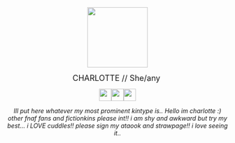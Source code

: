 <p>
	<br>
</p>

<p style="text-align: center;"><img src="https://media.tenor.com/kMyM7KDp2vAAAAAj/charlotte-emily-the-puppet.gif" class="fr-fic fr-dib" width="138" height="138"></p>

<p style="text-align: center;"><span style="font-size: 18px;">CHARLOTTE // She/any&nbsp;</span></p>

<p style="text-align: center;"><img src="https://pixelsafari.neocities.org/favicon/object/party/hat.gif" class="fr-fic fr-dii" width="28" height="28"><img src="https://pixelsafari.neocities.org/favicon/object/party/gift.gif" class="fr-fic fr-dii" width="28" height="28"><img src="https://pixelsafari.neocities.org/favicon/object/party/balloon2.gif" class="fr-fic fr-dii" width="28" height="28"></p>

<p style="text-align: center;"><em>Ill put here whatever my most prominent kintype is.. Hello im charlotte :) other fnaf fans and fictionkins please int!! i am shy and awkward but try my best... i LOVE cuddles!! please sign my ataook and strawpage!! i love seeing it.. </em></p>
